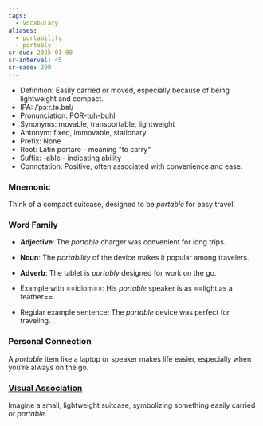 ```yaml
---
tags:
  - Vocabulary
aliases:
  - portability
  - portably
sr-due: 2025-01-08
sr-interval: 45
sr-ease: 290
---
```

- Definition: Easily carried or moved, especially because of being lightweight and compact.
- IPA: /ˈpɔːr.tə.bəl/
- Pronunciation: [POR-tuh-buhl](https://www.google.com/search?q=how+to+pronounce+portable)
- Synonyms: movable, transportable, lightweight
- Antonym: fixed, immovable, stationary
- Prefix: None
- Root: Latin portare - meaning "to carry"
- Suffix: -able - indicating ability
- Connotation: Positive; often associated with convenience and ease.

### Mnemonic

Think of a compact suitcase, designed to be *portable* for easy travel.

### Word Family

- **Adjective**: The *portable* charger was convenient for long trips.
- **Noun**: The *portability* of the device makes it popular among travelers.
- **Adverb**: The tablet is *portably* designed for work on the go.

- Example with ==idiom==: His *portable* speaker is as ==light as a feather==.
- Regular example sentence: The *portable* device was perfect for traveling.

### Personal Connection

A *portable* item like a laptop or speaker makes life easier, especially when you’re always on the go.

### [Visual Association](https://www.google.com/search?tbm=isch&q=portable)

Imagine a small, lightweight suitcase, symbolizing something easily carried or *portable*.
